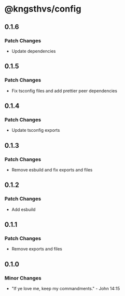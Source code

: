 # @kngsthvs/config

## 0.1.6

### Patch Changes

- Update dependencies

## 0.1.5

### Patch Changes

- Fix tsconfig files and add prettier peer dependencies

## 0.1.4

### Patch Changes

- Update tsconfig exports

## 0.1.3

### Patch Changes

- Remove esbuild and fix exports and files

## 0.1.2

### Patch Changes

- Add esbuild

## 0.1.1

### Patch Changes

- Remove exports and files

## 0.1.0

### Minor Changes

- "If ye love me, keep my commandments." - John 14:15
